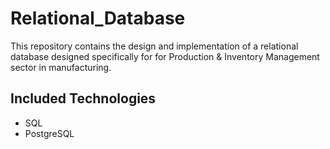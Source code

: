 # Relational_Database
This repository contains the design and implementation of a relational database designed specifically for for Production & Inventory Management sector in manufacturing. 

## Included Technologies
- SQL
- PostgreSQL
